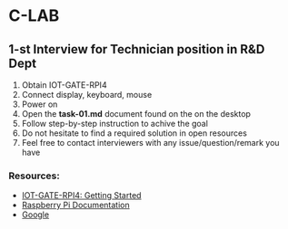 # C-LAB
## 1-st Interview for Technician position in R&D Dept

1. Obtain IOT-GATE-RPI4
2. Connect display, keyboard, mouse
3. Power on
4. Open the **task-01.md** document found on the on the desktop
5. Follow step-by-step instruction to achive the goal
6. Do not hesitate to find a required solution in open resources
7. Feel free to contact interviewers with any issue/question/remark you have

### Resources:
* [IOT-GATE-RPI4: Getting Started](http://192.168.10.106/mediawiki/index.php/IOT-GATE-RPI4:_Getting_Started)
* [Raspberry Pi Documentation](https://www.raspberrypi.com/documentation/computers/raspberry-pi.html)
* [Google](https://www.google.com/)
